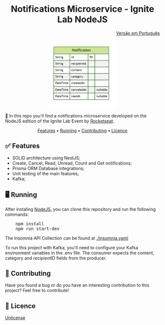 <h1 align="center">Notifications Microservice - Ignite Lab NodeJS</h1>

<div align="right">
    <a href="./readme.pt.md" />Versão em Português</a>
</div>
<br />

<div align="center">
    <img alt="Notification ERD Diagram" title="Notification ERD Diagram" src="./prisma/ERD.png" />
</div>

<p>🚀 In this repo you'll find a notifications microservice developed on the NodeJS edition of the Ignite Lab Event by <a href="https://www.rocketseat.com.br/" target="_blank">Rocketseat</a>.</p>

<p align="center">
 <a href="#status">Features</a> • 
 <a href="#running">Running</a> • 
 <a href="#contributing">Contributing</a> • 
 <a href="#license">Licence</a>
</p>

<h2 id="status"> ✅ Features</h2>
<ul>
    <li>SOLID architecture using NestJS;</li>
    <li>Create, Cancel, Read, Unread, Count and Get notifications;</li>
    <li>Prisma ORM Database integrations;</li>
    <li>Unit testing of the main features;</li>
    <li>Kafka;</li>
</ul>

<h2 id="running"> 🖥 Running</h2>
After instaling <a href="https://nodejs.org/en/">NodeJS</a>, you can clone this repository and run the following commands:
<br />
<pre>
    npm install
    npm run start:dev
</pre>

The Insomnia API Collection can be found at <a href="./insomnia.yaml">./insomnia.yaml</a>

To run this project with Kafka, you'll need to configure your Kafka environment variables in the .env file. The consumer expects the content, category and recipientID fields from the producer.
 
<h2 id="contributing">🤝 Contributing</h2>
<p>Have you found a bug or do you have an interesting contribution to this project? Feel free to contribute!</p>

<h2 id="licence">📘 Licence</h2>
<a href="https://choosealicense.com/licenses/unlicense/" target="_blank" />Unlicense</a>

